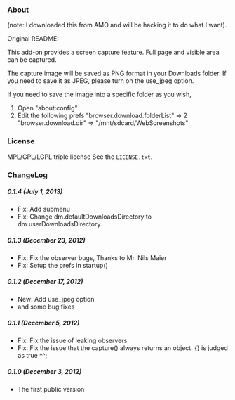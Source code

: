 ### About ###

(note: I downloaded this from AMO and will be hacking it to do what I want).

Original README:

This add-on provides a screen capture feature.
Full page and visible area can be captured.

The capture image will be saved as PNG format in your Downloads folder.
If you need to save it as JPEG, please turn on the use_jpeg option.

If you need to save the image into a specific folder as you wish,
1. Open "about:config"
2. Edit the following prefs
   "browser.download.folderList" => 2
   "browser.download.dir" => "/mnt/sdcard/WebScreenshots"


### License ###
MPL/GPL/LGPL triple license
See the `LICENSE.txt`.

### ChangeLog ###
##### 0.1.4 (July 1, 2013) #####
- Fix: Add submenu
- Fix: Change dm.defaultDownloadsDirectory to dm.userDownloadsDirectory.

##### 0.1.3 (December 23, 2012) #####
- Fix: Fix the observer bugs, Thanks to Mr. Nils Maier
- Fix: Setup the prefs in startup()

##### 0.1.2 (December 17, 2012) #####
- New: Add use_jpeg option
- and some bug fixes

##### 0.1.1 (December 5, 2012) #####
- Fix: Fix the issue of leaking observers
- Fix: Fix the issue that the capture() always returns an object. {} is judged as true ^^;

##### 0.1.0 (December 3, 2012) #####
- The first public version
